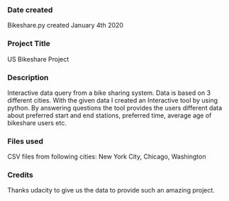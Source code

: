 ### Date created
Bikeshare.py created January 4th 2020

### Project Title
US Bikeshare Project

### Description
Interactive data query from a bike sharing system.
Data is based on 3 different cities. With the given data I created an Interactive tool by using python. By answering questions the tool provides the users different data about preferred start and end stations, preferred time, average age of bikeshare users etc.



### Files used
CSV files from following cities: New York City, Chicago, Washington

### Credits
Thanks udacity to give us the data to provide such an amazing project.
